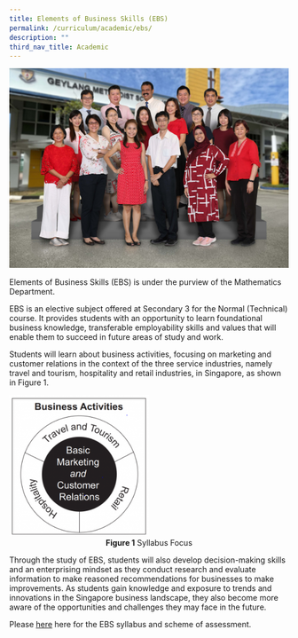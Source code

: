 ```yaml
---
title: Elements of Business Skills (EBS)
permalink: /curriculum/academic/ebs/
description: ""
third_nav_title: Academic
---
```

![](/images/Mathematics%20copy.jpg)

Elements of Business Skills (EBS) is under the purview of the Mathematics Department. 

EBS is an elective subject offered at Secondary 3 for the Normal (Technical) course. It provides students with an opportunity to learn foundational business knowledge, transferable employability skills and values that will enable them to succeed in future areas of study and work. 

Students will learn about business activities, focusing on marketing and customer relations in the context of the three service industries, namely travel and tourism, hospitality and retail industries, in Singapore, as shown in Figure 1.

<img src="/images/EBS-296x300.png" style="width:50%">
<center><b>Figure 1</b> Syllabus Focus</center>



Through the study of EBS, students will also develop decision-making skills and an enterprising mindset as they conduct research and evaluate information to make reasoned recommendations for businesses to make improvements. As students gain knowledge and exposure to trends and innovations in the Singapore business landscape, they also become more aware of the opportunities and challenges they may face in the future.

Please [here](https://www.seab.gov.sg/docs/default-source/national-examinations/syllabus/nlevel/2023syllabus/7066_y23_sy.pdf) here for the EBS syllabus and scheme of assessment.